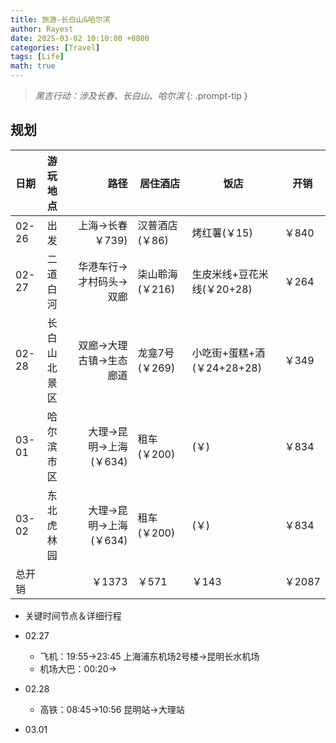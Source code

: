 ```yaml
---
title: 旅游-长白山&哈尔滨
author: Rayest
date: 2025-03-02 10:10:00 +0800
categories: [Travel]
tags: [Life]
math: true
---
```


> *黑吉行动：涉及长春、长白山、哈尔滨*
{: .prompt-tip }


## 规划

| 日期 | 游玩地点| 路径 | 居住酒店 | 饭店 | 开销
|:-----------------------------|:-----------------|--------:|--| -- | -- |
|02-26|出发|上海->长春￥739)|汉普酒店(￥86)|烤红薯(￥15)|￥840
|02-27|二道白河|华港车行->才村码头->双廊|柒山聆海(￥216)|生皮米线+豆花米线(￥20+28)|￥264
|02-28|长白山北景区|双廊->大理古镇->生态廊道|龙龛7号(￥269)|小吃街+蛋糕+酒(￥24+28+28)|￥349
|03-01|哈尔滨市区|大理->昆明->上海(￥634)|租车(￥200)|(￥)|￥834
|03-02|东北虎林园|大理->昆明->上海(￥634)|租车(￥200)|(￥)|￥834
|总开销||￥1373|￥571|￥143|￥2087

- 关键时间节点＆详细行程

- 02.27
  - 飞机：19:55->23:45 上海浦东机场2号楼->昆明长水机场
  - 机场大巴：00:20->

- 02.28
  - 高铁：08:45->10:56 昆明站->大理站

- 03.01